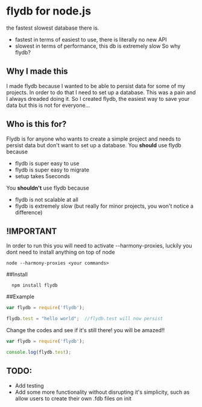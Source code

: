 # flydb for node.js
the fastest slowest database there is. 
+ fastest in terms of easiest to use, there is literally no new API
+ slowest in terms of performance, this db is extremely slow
So why flydb?

## Why I made this
I made flydb because I wanted to be able to persist data for some of my projects. In order to do that I need to set up a database.  This was a pain and I always dreaded doing it. So I created flydb, the easiest way to save your data but this is not for everyone...

## Who is this for?
Flydb is for anyone who wants to create a simple project and needs to persist data but don't want to set up a database.
You **should** use flydb because
+ flydb is super easy to use
+ flydb is super easy to migrate
+ setup takes 5seconds

You **shouldn't** use flydb because
+ flydb is not scalable at all
+ flydb is extremely slow (but really for minor projects, you won't notice a difference)

## !IMPORTANT
In order to run this you will need to activate --harmony-proxies, luckily you dont need to install anything on top of node

````
node --harmony-proxies <your commands>
````

##Install

````
  npm install flydb
````

##Example

````javascript
var flydb = require('flydb');

flydb.test = "hello world";  //flydb.test will now persist
````

Change the codes and see if it's still there! you will be amazed!!
````javascript
var flydb = require('flydb');

console.log(flydb.test);
````

## TODO:
+ Add testing
+ Add some more functionality without disrupting it's simplicity, such as allow users to create their own .fdb files on init


